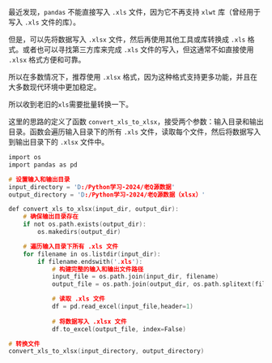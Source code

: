最近发现，`pandas` 不能直接写入 `.xls` 文件，因为它不再支持 `xlwt` 库（曾经用于写入 `.xls` 文件的库）。

但是，可以先将数据写入 `.xlsx` 文件，然后再使用其他工具或库转换成 `.xls` 格式。或者也可以寻找第三方库来完成 `.xls` 文件的写入，但这通常不如直接使用 `.xlsx` 格式方便和可靠。

所以在多数情况下，推荐使用 `.xlsx` 格式，因为这种格式支持更多功能，并且在大多数现代环境中更加稳定。

所以收到老旧的`xls`需要批量转换一下。

这里的思路的定义了函数 `convert_xls_to_xlsx`，接受两个参数：输入目录和输出目录。函数会遍历输入目录下的所有 `.xls` 文件，读取每个文件，然后将数据写入到输出目录下的 `.xlsx` 文件中。

```c
import os
import pandas as pd

# 设置输入和输出目录
input_directory = 'D:/Python学习-2024/老Q源数据'
output_directory = 'D:/Python学习-2024/老Q源数据（xlsx）'

def convert_xls_to_xlsx(input_dir, output_dir):
    # 确保输出目录存在
    if not os.path.exists(output_dir):
        os.makedirs(output_dir)

    # 遍历输入目录下所有 .xls 文件
    for filename in os.listdir(input_dir):
        if filename.endswith('.xls'):
            # 构建完整的输入和输出文件路径
            input_file = os.path.join(input_dir, filename)
            output_file = os.path.join(output_dir, os.path.splitext(filename)[0] + '.xlsx')

            # 读取 .xls 文件
            df = pd.read_excel(input_file,header=1)
        
            # 将数据写入 .xlsx 文件
            df.to_excel(output_file, index=False)

# 转换文件
convert_xls_to_xlsx(input_directory, output_directory)
```
